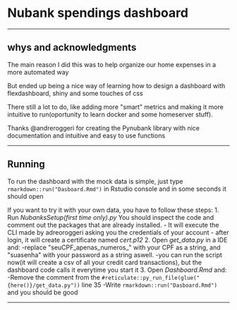 # Nubank spendings dashboard
----------------------------------------------------------------

**whys and acknowledgments**
----------------------------------------------------------------

The main reason I did this was to help organize our home expenses in a more automated way

But ended up being a nice way of learning how to design a dashboard with flexdashboard, shiny and some touches of css

There still a lot to do, like adding more "smart" metrics and making it more intuitive to run(oportunity to learn docker and some homeserver stuff).

Thanks @andreroggeri for creating the Pynubank library with nice documentation and intuitive and easy to use functions 

----------------------------------------------------------------

**Running**
----------------------------------------------------------------

To run the dashboard with the mock data is simple, just type `rmarkdown::run("Dasboard.Rmd")` in Rstudio console and in some seconds it should open

If you want to try it with your own data, you have to follow these steps:
	1. Run *NubanksSetup(first time only).py* You should inspect the code and comment out the packages that are already installed.
		- It will execute the CLI made by adreoroggeri asking you the credentials of your account
		- after login, it will create a certificate named *cert.p12*
	2. Open *get_data.py* in a IDE and:
		-replace "seuCPF_apenas_numeros_" with your CPF as a string, and "suasenha" with your password as a string aswell.
		-you can run the script now(it will create a csv of all your credit card transactions), but the dashboard code calls it everytime you start it
	3. Open *Dashboard.Rmd* and:
		-Remove the comment from the `#reticulate::py_run_file(glue("{here()}/get_data.py"))` line 35
		-Write `rmarkdown::run("Dasboard.Rmd")` and you should be good
		
----------------------------------------------------------------